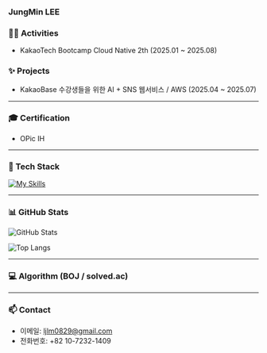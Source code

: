 ### JungMin LEE

### 🏃‍♀️ Activities

- KakaoTech Bootcamp Cloud Native 2th (2025.01 ~ 2025.08)

### ✨ Projects

- KakaoBase 수강생들을 위한 AI + SNS 웹서비스 / AWS (2025.04 ~ 2025.07) 

--- 

### 🎓 Certification 

- OPic IH

---

### 🧰 Tech Stack 

[![My Skills](https://skillicons.dev/icons?i=spring,java,aws,terraform,docker,githubactions,mysql)](https://skillicons.dev)

---

### 📊 GitHub Stats

![GitHub Stats](https://github-readme-stats.vercel.app/api?username=JungMinB7&show_icons=true&theme=transparent)

![Top Langs](https://github-readme-stats.vercel.app/api/top-langs/?username=JungMinB7&layout=compact)

---

### 💻 Algorithm (BOJ / solved.ac) 


---

### 📫 Contact 

- 이메일: ljlm0829@gmail.com
- 전화번호: +82 10-7232-1409
